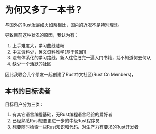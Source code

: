 # 为何又多了一本书？

与国外的Rust发展如火如荼相比，国内的近况不是特别理想。

导致目前这种状况的原因，我认为有：
1. 上手难度大，学习曲线陡峭
2. 中文资料少，英文资料难学(基于原因1)
3. 没有体系化的学习路线，新人往往扫完一遍入门书籍，就不知道何去何从
4. 缺少一个活跃的社区

因此我联合几个朋友一起创建了Rust中文社区(Rust Cn Members)，

## 本书的目标读者

目标用户分为三类：
1. 有其它语言编程基础，无Rust编程语言经验的爱好者
2. 已经熟悉Rust想要更进一步的中级Rust程序员
3. 想要随时检索一些Rust知识和代码，对生产力有要求的Rust开发者